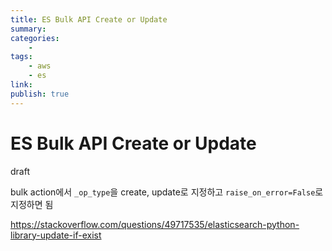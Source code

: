 ```yaml
---
title: ES Bulk API Create or Update
summary: 
categories:
    - 
tags:
    - aws
    - es
link: 
publish: true
---
```


# ES Bulk API Create or Update

draft

bulk action에서 `_op_type`을 create, update로 지정하고 `raise_on_error=False`로 지정하면 됨

<https://stackoverflow.com/questions/49717535/elasticsearch-python-library-update-if-exist>
